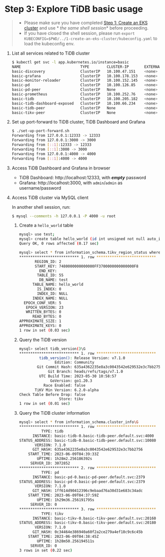 # Step 3: Explore TiDB basic usage

> - Please make sure you have completed [Step 1: Create an EKS cluster](../1-create-an-eks-cluster/README.md) and use *
    *_the same shell session_** before proceeding.
> - If you have closed the shell session, please run `export KUBECONFIG=$PWD/../1-create-an-eks-cluster/kubeconfig.yaml`
    to load the kubeconfig env.

1. List all services related to TiDB cluster

    ```bash
    $ kubectl get svc -l app.kubernetes.io/instance=basic
    NAME                           TYPE        CLUSTER-IP       EXTERNAL-IP   PORT(S)               AGE
    basic-discovery                ClusterIP   10.100.47.151    <none>        10261/TCP,10262/TCP   103m
    basic-grafana                  ClusterIP   10.100.178.153   <none>        3000/TCP              103m
    basic-monitor-reloader         ClusterIP   10.100.152.145   <none>        9089/TCP              103m
    basic-pd                       ClusterIP   10.100.126.85    <none>        2379/TCP              103m
    basic-pd-peer                  ClusterIP   None             <none>        2380/TCP,2379/TCP     103m
    basic-prometheus               ClusterIP   10.100.252.76    <none>        9090/TCP              103m
    basic-tidb                     ClusterIP   10.100.205.182   <none>        4000/TCP,10080/TCP    70m
    basic-tidb-dashboard-exposed   ClusterIP   10.100.66.234    <none>        12333/TCP             103m
    basic-tidb-peer                ClusterIP   None             <none>        10080/TCP             70m
    basic-tikv-peer                ClusterIP   None             <none>        20160/TCP             71m
    ```

2. Set up port-forward to TiDB cluster, TiDB Dashboard and Grafana

    ```bash
    $ ./set-up-port-forward.sh
    Forwarding from 127.0.0.1:12333 -> 12333
    Forwarding from 127.0.0.1:3000 -> 3000
    Forwarding from [::1]:12333 -> 12333
    Forwarding from [::1]:3000 -> 3000
    Forwarding from 127.0.0.1:4000 -> 4000
    Forwarding from [::1]:4000 -> 4000
    ```

3. Access TiDB Dashboard and Grafana in browser

    - TiDB Dashboard: http://localhost:12333, with **_empty_** password
    - Grafana: http://localhost:3000, with `admin`/`admin` as username/password

4. Access TiDB cluster via MySQL client

    In another shell session, run:

    ```bash
    $ mysql --comments -h 127.0.0.1 -P 4000 -u root
    ```

    1. Create a `hello_world` table

        ```bash
        mysql> use test;
        mysql> create table hello_world (id int unsigned not null auto_increment primary key, v varchar(32));
        Query OK, 0 rows affected (0.17 sec)

        mysql> select * from information_schema.tikv_region_status where db_name=database() and table_name='hello_world'\G
        *************************** 1. row ***************************
               REGION_ID: 2
               START_KEY: 7480000000000000FF3700000000000000F8
                 END_KEY:
                TABLE_ID: 55
                 DB_NAME: test
              TABLE_NAME: hello_world
                IS_INDEX: 0
                INDEX_ID: NULL
              INDEX_NAME: NULL
          EPOCH_CONF_VER: 5
           EPOCH_VERSION: 23
           WRITTEN_BYTES: 0
              READ_BYTES: 0
        APPROXIMATE_SIZE: 1
        APPROXIMATE_KEYS: 0
        1 row in set (0.03 sec)
        ```

   2. Query the TiDB version

       ```bash
       mysql> select tidb_version()\G
       *************************** 1. row ***************************
                tidb_version(): Release Version: v7.1.0
                       Edition: Community
               Git Commit Hash: 635a4362235e8a3c0043542e629532e3c7bb2756
                    Git Branch: heads/refs/tags/v7.1.0
                UTC Build Time: 2023-05-30 10:58:57
                     GoVersion: go1.20.3
                  Race Enabled: false
              TiKV Min Version: 6.2.0-alpha
       Check Table Before Drop: false
                         Store: tikv
       1 row in set (0.01 sec)
       ```

   3. Query the TiDB cluster information

       ```bash
       mysql> select * from information_schema.cluster_info\G
       *************************** 1. row ***************************
                 TYPE: tidb
             INSTANCE: basic-tidb-0.basic-tidb-peer.default.svc:4000
       STATUS_ADDRESS: basic-tidb-0.basic-tidb-peer.default.svc:10080
              VERSION: 7.1.0
             GIT_HASH: 635a4362235e8a3c0043542e629532e3c7bb2756
           START_TIME: 2023-06-09T04:39:33Z
               UPTIME: 1h28m2.256186392s
            SERVER_ID: 3072852
       *************************** 2. row ***************************
                 TYPE: pd
             INSTANCE: basic-pd-0.basic-pd-peer.default.svc:2379
       STATUS_ADDRESS: basic-pd-0.basic-pd-peer.default.svc:2379
              VERSION: 7.1.0
             GIT_HASH: 1ff614d90412396c9ebaad76a30d31e683c34adc
           START_TIME: 2023-06-09T04:37:59Z
               UPTIME: 1h29m36.256191795s
            SERVER_ID: 0
       *************************** 3. row ***************************
                 TYPE: tikv
             INSTANCE: basic-tikv-0.basic-tikv-peer.default.svc:20160
       STATUS_ADDRESS: basic-tikv-0.basic-tikv-peer.default.svc:20180
              VERSION: 7.1.0
             GIT_HASH: 0c34464e386940a60f2a2ce279a4ef18c9c6c45b
           START_TIME: 2023-06-09T04:38:45Z
               UPTIME: 1h28m50.256194511s
            SERVER_ID: 0
       3 rows in set (0.22 sec)
       ```
